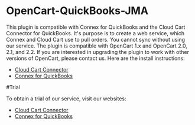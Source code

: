 # OpenCart-QuickBooks-JMA

This plugin is compatible with Connex for QuickBooks and the Cloud Cart Connector for QuickBooks. It's purpose is to create a web service, which Connex and Cloud Cart use to pull orders. You cannot sync without using our service. The plugin is compatible with OpenCart 1.x and OpenCart 2.0, 2.1, and 2.2. If you are interested in upgrading the plugin to work with other versions of OpenCart, please contact us. Here are the install instructions:

 - <a href="http://support.cloudcartconnector.com/hc/en-us/articles/202592798-OpenCart" target="_blank" >Cloud Cart Connector</a>
 - <a href="http://support.connexforquickbooks.com/hc/en-us/articles/205220647-OpenCart" target="_blank">Connex for QuickBooks</a>
 
 #Trial
 
 To obtain a trial of our service, visit our websites:
 
 - <a href="https://www.cloudcartconnector.com" target="_blank" >Cloud Cart Connector</a>
 - <a href="https://www.connexforquickbooks.com" target="_blank">Connex for QuickBooks</a>
